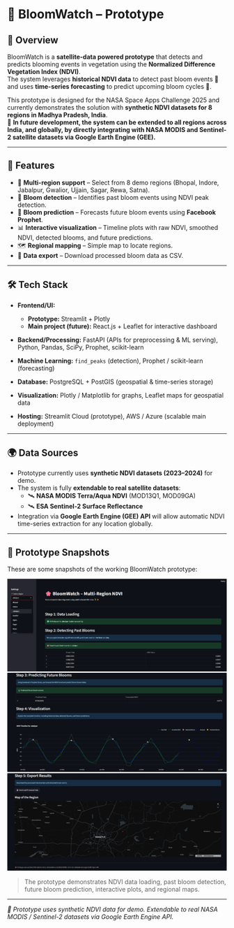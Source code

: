 # 🌸 BloomWatch – Prototype

## 📌 Overview
BloomWatch is a **satellite-data powered prototype** that detects and predicts blooming events in vegetation using the **Normalized Difference Vegetation Index (NDVI)**.  
The system leverages **historical NDVI data** to detect past bloom events 🌱 and uses **time-series forecasting** to predict upcoming bloom cycles 🔮.  

This prototype is designed for the NASA Space Apps Challenge 2025 and currently demonstrates the solution with **synthetic NDVI datasets for 8 regions in Madhya Pradesh, India**.  
🚀 **In future development, the system can be extended to all regions across India, and globally, by directly integrating with NASA MODIS and Sentinel-2 satellite datasets via Google Earth Engine (GEE).**

---

## 🚀 Features
- 📍 **Multi-region support** – Select from 8 demo regions (Bhopal, Indore, Jabalpur, Gwalior, Ujjain, Sagar, Rewa, Satna).  
- 🌸 **Bloom detection** – Identifies past bloom events using NDVI peak detection.  
- 🔮 **Bloom prediction** – Forecasts future bloom events using **Facebook Prophet**.  
- 📊 **Interactive visualization** – Timeline plots with raw NDVI, smoothed NDVI, detected blooms, and future predictions.  
- 🗺️ **Regional mapping** – Simple map to locate regions.  
- 💾 **Data export** – Download processed bloom data as CSV.  

---

## 🛠️ Tech Stack

- **Frontend/UI:** 
  - **Prototype:** Streamlit + Plotly  
  - **Main project (future):** React.js + Leaflet for interactive dashboard  

- **Backend/Processing:** FastAPI (APIs for preprocessing & ML serving), Python, Pandas, SciPy, Prophet, scikit-learn  

- **Machine Learning:** `find_peaks` (detection), Prophet / scikit-learn (forecasting)  

- **Database:** PostgreSQL + PostGIS (geospatial & time-series storage)  

- **Visualization:** Plotly / Matplotlib for graphs, Leaflet maps for geospatial data  

- **Hosting:** Streamlit Cloud (prototype), AWS / Azure (scalable main deployment)  
 

---

## 🌍 Data Sources
- Prototype currently uses **synthetic NDVI datasets (2023–2024)** for demo.  
- The system is fully **extendable to real satellite datasets**:  
  - 🛰️ **NASA MODIS Terra/Aqua NDVI** (MOD13Q1, MOD09GA)  
  - 🛰️ **ESA Sentinel-2 Surface Reflectance**  
- Integration via **Google Earth Engine (GEE) API** will allow automatic NDVI time-series extraction for any location globally.  

---

## 📸 Prototype Snapshots

These are some snapshots of the working BloomWatch prototype:

![Snapshot 1](img1.png)  
![Snapshot 2](img2.png)  
![Snapshot 3](img3.png)  

> The prototype demonstrates NDVI data loading, past bloom detection, future bloom prediction, interactive plots, and regional maps.

---

*🌸 Prototype uses synthetic NDVI data for demo. Extendable to real NASA MODIS / Sentinel-2 datasets via Google Earth Engine API.*
